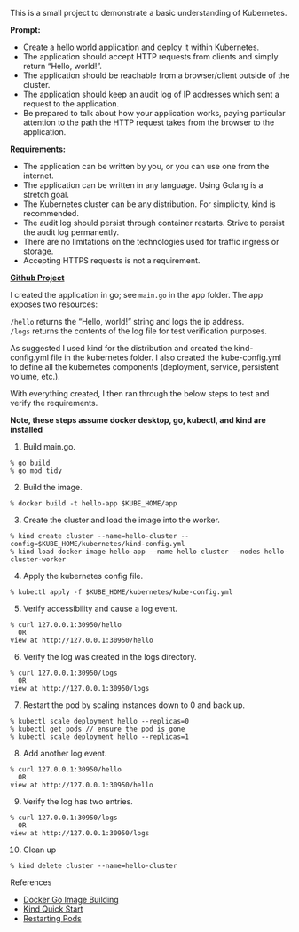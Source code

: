 This is a small project to demonstrate a basic understanding of Kubernetes.

**Prompt:**

 - Create a hello world application and deploy it within Kubernetes.
 - The application should accept HTTP requests from clients and simply return “Hello, world!”.
 - The application should be reachable from a browser/client outside of the cluster.
 - The application should keep an audit log of IP addresses which sent a request to the application.
 - Be prepared to talk about how your application works, paying particular attention to the path the HTTP request takes from the browser to the application.

**Requirements:**

 - The application can be written by you, or you can use one from the internet.
 - The application can be written in any language. Using Golang is a stretch goal.
 - The Kubernetes cluster can be any distribution. For simplicity, kind is recommended.
 - The audit log should persist through container restarts. Strive to persist the audit log permanently.
 - There are no limitations on the technologies used for traffic ingress or storage.
 - Accepting HTTPS requests is not a requirement.

**[Github Project](https://github.com/ndickens/kubernetes)**

I created the application in go; see `main.go` in the app folder.  The app exposes two resources:

`/hello` returns the “Hello, world!” string and logs the ip address.  
`/logs` returns the contents of the log file for test verification purposes. 

As suggested I used kind for the distribution and created the kind-config.yml file in the 
kubernetes folder. I also created the kube-config.yml to define all the kubernetes components 
(deployment, service, persistent volume, etc.).

With everything created, I then ran through the below steps to test and verify the requirements.

**Note, these steps assume docker desktop, go, kubectl, and kind are installed**

1. Build main.go.
```
% go build
% go mod tidy
  ```

2. Build the image.
```
% docker build -t hello-app $KUBE_HOME/app
```

3. Create the cluster and load the image into the worker.
```
% kind create cluster --name=hello-cluster --config=$KUBE_HOME/kubernetes/kind-config.yml
% kind load docker-image hello-app --name hello-cluster --nodes hello-cluster-worker
```

4. Apply the kubernetes config file.
```
% kubectl apply -f $KUBE_HOME/kubernetes/kube-config.yml
```

5. Verify accessibility and cause a log event.
```
% curl 127.0.0.1:30950/hello 
  OR 
view at http://127.0.0.1:30950/hello
```
6. Verify the log was created in the logs directory.
```
% curl 127.0.0.1:30950/logs 
  OR 
view at http://127.0.0.1:30950/logs
```

7. Restart the pod by scaling instances down to 0 and back up.
```
% kubectl scale deployment hello --replicas=0
% kubectl get pods // ensure the pod is gone
% kubectl scale deployment hello --replicas=1
```

8. Add another log event.
```
% curl 127.0.0.1:30950/hello 
  OR 
view at http://127.0.0.1:30950/hello
```

9. Verify the log has two entries.
```
% curl 127.0.0.1:30950/logs 
  OR 
view at http://127.0.0.1:30950/logs
```

10. Clean up
```
% kind delete cluster --name=hello-cluster
```

References
- [Docker Go Image Building](https://docs.docker.com/language/golang/build-images/)
- [Kind Quick Start](https://kind.sigs.k8s.io/docs/user/quick-start/)
- [Restarting Pods](https://spacelift.io/blog/restart-kubernetes-pods-with-kubectl)